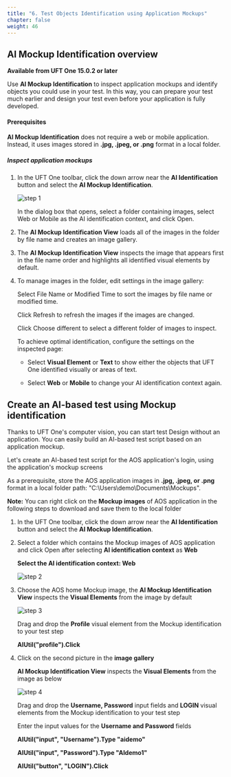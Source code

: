 ```yaml
---
title: "6. Test Objects Identification using Application Mockups"
chapter: false
weight: 46
---
```


## AI Mockup Identification overview

**Available from UFT One 15.0.2 or later**

Use **AI Mockup Identification** to inspect application mockups and identify objects you could use in your test. In this way, you can prepare your test much earlier and design your test even before your application is fully developed.

#### Prerequisites

**AI Mockup Identification** does not require a web or mobile application. Instead, it uses images stored in **.jpg, .jpeg, or .png** format in a local folder.

##### Inspect application mockups

1. In the UFT One toolbar, click the down arrow near the **AI Identification** button  and select the **AI Mockup Identification**.

	![step 1](/images/040_create_uft_ai_based_test/ai_mockup.png)

	In the dialog box that opens, select a folder containing images, select Web or Mobile as the AI identification context, and click Open.

2. The **AI Mockup Identification View** loads all of the images in the folder by file name and creates an image gallery.

3. The **AI Mockup Identification View** inspects the image that appears first in the file name order and highlights all identified visual elements by default.

4. To manage images in the folder, edit settings in the image gallery:

	Select File Name or Modified Time to sort the images by file name or modified time.

	Click Refresh to refresh the images if the images are changed.

	Click Choose different to select a different folder of images to inspect.

	To achieve optimal identification, configure the settings on the inspected page:

	* Select **Visual Element** or **Text** to show either the objects that UFT One identified visually or areas of text.

	* Select **Web** or **Mobile** to change your AI identification context again.

## Create an AI-based test using Mockup identification

Thanks to UFT One's computer vision, you can start test Design without an application. You can easily build an AI-based test script based on an application mockup.

Let's create an AI-based test script for the AOS application's login, using the application's mockup screens

As a prerequisite, store the AOS application images in **.jpg, .jpeg, or .png** format in a local folder path: "C:\Users\demo\Documents\Mockups".

**Note:** You can right click on the **Mockup images** of AOS application in the following steps to download and save them to the local folder

1. In the UFT One toolbar, click the down arrow near the **AI Identification** button  and select the **AI Mockup Identification**.

2. Select a folder which contains the Mockup images of AOS application and click Open after selecting **AI identification context** as **Web**

	**Select the AI identification context: Web**

	![step 2](/images/040_create_uft_ai_based_test/mockup_images.PNG)

3. Choose the AOS home Mockup image, the **AI Mockup Identification View** inspects the **Visual Elements** from the image by default

	![step 3](/images/040_create_uft_ai_based_test/mockup_identification1.PNG)

	Drag and drop the **Profile** visual element from the Mockup identification to your test step

	**AIUtil("profile").Click**

4. Click on the second picture in the **image gallery**

	**AI Mockup Identification View** inspects the **Visual Elements** from the image as below

	![step 4](/images/040_create_uft_ai_based_test/mockup_identification2.PNG)

	Drag and drop the **Username, Password** input fields and **LOGIN** visual elements from the Mockup identification to your test step

	Enter the input values for the **Username and Password** fields

	**AIUtil("input", "Username").Type "aidemo"**

	**AIUtil("input", "Password").Type "AIdemo1"**

	**AIUtil("button", "LOGIN").Click**
